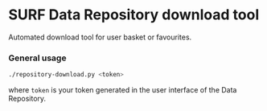 # SURF Data Repository download tool

Automated download tool for user basket or favourites.

### General usage

```sh
./repository-download.py <token>
```

where `token` is your token generated in the user interface of the Data Repository.
